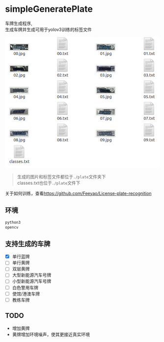 # simpleGeneratePlate
车牌生成程序,  
生成车牌并生成可用于yolov3训练的标签文件  
  
![genplate](screenshot/genplate.png)  

> 生成的图片和标签文件都位于`./plate`文件夹下  
> classes.txt也位于`./plate`文件下  
  
关于如何训练，查看<https://github.com/Feeyao/License-plate-recognition>  

## 环境
```
python3 
opencv
```

## 支持生成的车牌
- [x] 单行蓝牌
- [ ] 单行黄牌
- [ ] 双层黄牌
- [ ] 大型新能源汽车号牌
- [ ] 小型新能源汽车号牌
- [ ] 白色警用车牌
- [ ] 使馆/港澳车牌
- [ ] 教练车牌

## TODO
- 增加黄牌
- 黄牌增加环境噪声，使其更接近真实环境
